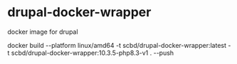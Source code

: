 # drupal-docker-wrapper
docker image for drupal


docker build --platform linux/amd64 -t scbd/drupal-docker-wrapper:latest -t scbd/drupal-docker-wrapper:10.3.5-php8.3-v1 . --push

